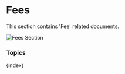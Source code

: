 <!-- add-breadcrumbs -->
# Fees

This section contains 'Fee' related documents.

<img class="screenshot" alt="Fees Section" src="{{docs_base_url}}/assets/img/schools/fees/fees-section.png">

### Topics

{index}